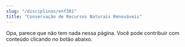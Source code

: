 ```yaml
---
slug: "/disciplinas/enf381"
title: "Conservação de Recursos Naturais Renováveis"
---
```


Opa, parece que não tem nada nessa página. Você pode contribuir com conteúdo clicando no botão abaixo.

<!-- Remova as setas do texto abaixo para escrever na página. Lembre também de excluir a linha acima -->

<!-- ## Visão Geral

## Ementa

## Conteúdos ->
